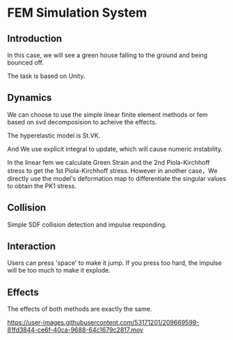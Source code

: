 # FEM Simulation System
## Introduction
In this case, we will see a green house falling to the ground and being bounced off.

The task is based on Unity.

## Dynamics
We can choose to use the simple linear finite element methods or fem based on svd decomposision to acheive the effects.

The hyperelastic model is St.VK.

And We use explicit integral to update, which will cause numeric instability.

In the linear fem we calculate Green Strain and the 2nd Piola-Kirchhoff stress to get the 1st Piola-Kirchhoff stress. However in another case，We directly use the model's deformation map to differentiate the singular values to obtain the PK1 stress.

## Collision
Simple SDF collision detection and impulse responding.

## Interaction
Users can press 'space' to make it jump. If you press too hard, the impulse will be too much to make it explode.

## Effects

The effects of both methods are exactly the same.

https://user-images.githubusercontent.com/53171201/209669599-81fd3844-ce6f-40ca-9688-64c1679c2817.mov

